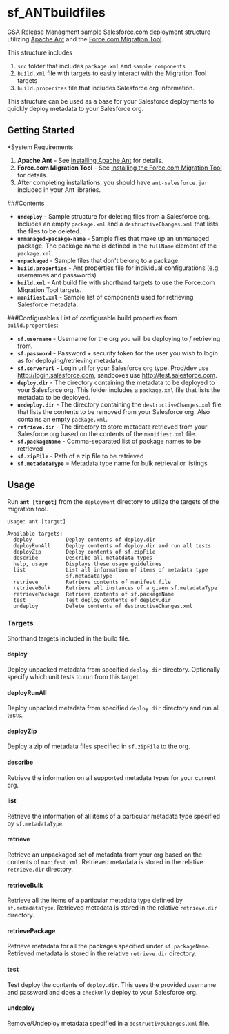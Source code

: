 sf_ANTbuildfiles
=================

GSA Release Managment sample Salesforce.com deployment structure utilizing
[Apache Ant](http://ant.apache.org/) and the
[Force.com Migration Tool](https://developer.salesforce.com/page/Force.com_Migration_Tool).

This structure includes 
1.	``src`` folder that includes ``package.xml`` and ``sample components``
2.	 ``build.xml`` file with targets to easily interact with the Migration Tool targets 
3.	``build.properites`` file that includes Salesforce org information. 

This structure can be used as a base for your Salesforce deployments to quickly deploy metadata to your Salesforce org.

Getting Started
---------------

*System Requirements
1. **Apache Ant** - See [Installing Apache Ant](http://ant.apache.org/manual/install.html)
   for details.
2. **Force.com Migration Tool** - See
   [Installing the Force.com Migration Tool](http://www.salesforce.com/us/developer/docs/daas/Content/forcemigrationtool_install.htm)
   for details. 
3. After completing installations, you should have ``ant-salesforce.jar`` included in
   your Ant libraries.

###Contents
* **``undeploy``** - Sample structure for deleting files from a Salesforce
  org. Includes an empty ``package.xml`` and a ``destructiveChanges.xml``
  that lists the files to be deleted.
* **``unmanaged-pacakge-name``** - Sample files that make up an unmanaged
  package. The package name is defined in the ``fullName`` element of the
  ``package.xml``.
* **``unpackaged``** - Sample files that don't belong to a package.
* **``build.properties``** - Ant properties file for individual
  configurations (e.g. usernames and passwords).
* **``build.xml``** - Ant build file with shorthand targets to use the
  Force.com Migration Tool targets.
* **``manifiest.xml``** - Sample list of components used for retrieving
  Salesforce metadata.

###Configurables
List of configurable build properties from ``build.properties``:

* **``sf.username``** - Username for the org you will be deploying to /
  retrieving from.
* **``sf.password``** - Password + security token for the user you wish
  to login as for deploying/retrieving metadata.
* **``sf.serverurl``** - Login url for your Salesforce org type.  Prod/dev use
  <http://login.salesforce.com>, sandboxes use <http://test.salesforce.com>.
* **``deploy.dir``** - The directory containing the metadata to be deployed to
  your Salesforce org.  This folder includes a ``package.xml`` file that lists
  the metadata to be deployed.
* **``undeploy.dir``** - The directory containing the ``destructiveChanges.xml``
  file that lists the contents to be removed from your Salesforce org.
  Also contains an empty ``package.xml``.
* **``retrieve.dir``** - The directory to store metadata retrieved from your
  Salesforce org based on the contents of the ``manifiest.xml`` file.
* **``sf.packageName``** - Comma-separated list of package names to be retrieved
* **``sf.zipFile``** - Path of a zip file to be retrieved
* **``sf.metadataType``** = Metadata type name for bulk retrieval or listings

Usage
---------------
Run **``ant [target]``** from the ``deployment`` directory to utilize
the targets of the migration tool.

    Usage: ant [target]

    Available targets:
      deploy           Deploy contents of deploy.dir
      deployRunAll     Deploy contents of deploy.dir and run all tests
      deployZip        Deploy contents of sf.zipFile
      describe         Describe all metatdata types
      help, usage      Displays these usage guidelines
      list             List all information of items of metadata type
                       sf.metadataType
      retrieve         Retrieve contents of manifest.file
      retrieveBulk     Retrieve all instances of a given sf.metadataType
      retrievePackage  Retrieve contents of sf.packageName
      test             Test deploy contents of deploy.dir
      undeploy         Delete contents of destructiveChanges.xml

### Targets
Shorthand targets included in the build file.

#### deploy
Deploy unpacked metadata from specified ``deploy.dir`` directory. Optionally
specify which unit tests to run from this target.

#### deployRunAll
Deploy unpacked metadata from specified ``deploy.dir`` directory and run all
tests.

#### deployZip
Deploy a zip of metadata files specified in ``sf.zipFile`` to the org.

#### describe
Retrieve the information on all supported metadata types for your current org.

#### list
Retrieve the information of all items of a particular metadata type specified
by ``sf.metadataType``.

#### retrieve
Retrieve an unpackaged set of metadata from your org based on the contents of
``manifest.xml``.  Retrieved metadata is stored in the relative ``retrieve.dir``
directory.

#### retrieveBulk
Retrieve all the items of a particular metadata type defined by
``sf.metadataType``. Retrieved metadata is stored in the relative
``retrieve.dir`` directory.

#### retrievePackage
Retrieve metadata for all the packages specified under ``sf.packageName``.
Retrieved metadata is stored in the relative ``retrieve.dir`` directory.

#### test
Test deploy the contents of ``deploy.dir``.  This uses the provided username
and password and does a ``checkOnly`` deploy to your Salesforce org.

#### undeploy
Remove/Undeploy metadata specified in a ``destructiveChanges.xml`` file.



